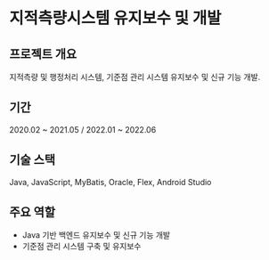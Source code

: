 # 지적측량시스템 유지보수 및 개발

## 프로젝트 개요
지적측량 및 행정처리 시스템, 기준점 관리 시스템 유지보수 및 신규 기능 개발.

## 기간
2020.02 ~ 2021.05 / 2022.01 ~ 2022.06

## 기술 스택
Java, JavaScript, MyBatis, Oracle, Flex, Android Studio

## 주요 역할
- Java 기반 백엔드 유지보수 및 신규 기능 개발
- 기준점 관리 시스템 구축 및 유지보수
